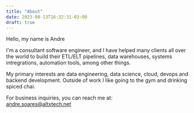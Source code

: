 ```yaml
---
title: "About"
date: 2023-08-13T16:32:31-03:00
draft: true
---
```

Hello, my name is Andre  

I'm a consultant software engineer, and I have helped many clients all over the world to build their
ETL/ELT pipelines, data warehouses, systems intregrations, automation tools, among other things.  

My primary interests are data engineering, data science, cloud, devops and backend development. Outside 
of work I like going to the gym and drinking spiced chai.

For business inquiries, you can reach me at:  
andre.soares@altxtech.net
